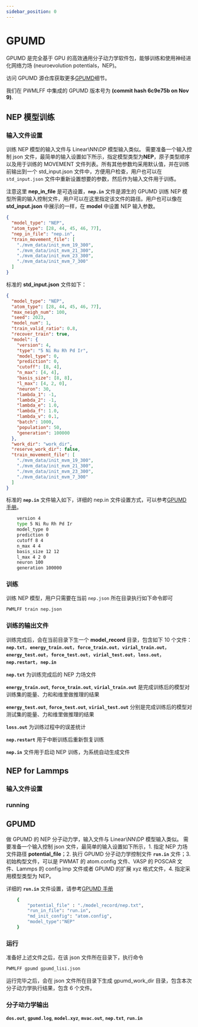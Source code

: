 ```yaml
---
sidebar_position: 0
---
```


# GPUMD

GPUMD 是完全基于 GPU 的高效通用分子动力学软件包，能够训练和使用神经进化网络力场 (neuroevolution potentials，NEP)。

访问 GPUMD 源仓库获取更多[GPUMD](https://github.com/brucefan1983/GPUMD)细节。

我们在 PWMLFF 中集成的 GPUMD 版本号为 **(commit hash 6c9e75b on Nov 9)**.

## NEP 模型训练

### 输入文件设置

训练 NEP 模型的输入文件与 Linear\NN\DP 模型输入类似。
需要准备一个输入控制 json 文件，最简单的输入设置如下所示，指定模型类型为**NEP**，原子类型顺序以及用于训练的 MOVEMENT 文件列表。所有其他参数均采用默认值，并在训练前输出到一个 std_input.json 文件中，方便用户检查，用户也可以在 `std_input.json` 文件中重新设置想要的参数，然后作为输入文件用于训练。

注意这里 **nep_in_file** 是可选设置，**`nep.in`** 文件是源生的 GPUMD 训练 NEP 模型所需的输入控制文件，用户可以在这里指定该文件的路径。用户也可以像在 **std_input.json** 中展示的一样，在 **model** 中设置 NEP 输入参数。

```json
{
  "model_type": "NEP",
  "atom_type": [28, 44, 45, 46, 77],
  "nep_in_file": "nep.in",
  "train_movement_file": [
    "./mvm_data/init_mvm_19_300",
    "./mvm_data/init_mvm_21_300",
    "./mvm_data/init_mvm_23_300",
    "./mvm_data/init_mvm_7_300"
  ]
}
```

标准的 **std_input.json** 文件如下：

```json
{
  "model_type": "NEP",
  "atom_type": [28, 44, 45, 46, 77],
  "max_neigh_num": 100,
  "seed": 2023,
  "model_num": 1,
  "train_valid_ratio": 0.8,
  "recover_train": true,
  "model": {
    "version": 4,
    "type": "5 Ni Ru Rh Pd Ir",
    "model_type": 0,
    "prediction": 0,
    "cutoff": [8, 4],
    "n_max": [4, 4],
    "basis_size": [8, 8],
    "l_max": [4, 2, 0],
    "neuron": 30,
    "lambda_1": -1,
    "lambda_2": -1,
    "lambda_e": 1.0,
    "lambda_f": 1.0,
    "lambda_v": 0.1,
    "batch": 1000,
    "population": 50,
    "generation": 100000
  },
  "work_dir": "work_dir",
  "reserve_work_dir": false,
  "train_movement_file": [
    "./mvm_data/init_mvm_19_300",
    "./mvm_data/init_mvm_21_300",
    "./mvm_data/init_mvm_23_300",
    "./mvm_data/init_mvm_7_300"
  ]
}
```

标准的 **`nep.in`** 文件输入如下，详细的 nep.in 文件设置方式，可以参考[GPUMD 手册](https://gpumd.org/nep/index.html)。

```bash
    version 4
    type 5 Ni Ru Rh Pd Ir
    model_type 0
    prediction 0
    cutoff 8 4
    n_max 4 4
    basis_size 12 12
    l_max 4 2 0
    neuron 100
    generation 100000
```

### 训练

训练 NEP 模型，用户只需要在当前 `nep.json` 所在目录执行如下命令即可

```bash
PWMLFF train nep.json
```

### 训练的输出文件

训练完成后，会在当前目录下生一个 **model_record** 目录，包含如下 10 个文件：
**`nep.txt`**，**`energy_train.out`**，**`force_train.out`**，**`virial_train.out`**，**`energy_test.out`**，**`force_test.out`**，**`virial_test.out`**，**`loss.out`**，**`nep.restart`**，**`nep.in`**

**`nep.txt`** 为训练完成后的 NEP 力场文件

**`energy_train.out`**, **`force_train.out`**, **`virial_train.out`** 是完成训练后的模型对训练集的能量、力和和维里做推理的结果

**`energy_test.out`**, **`force_test.out`**, **`virial_test.out`** 分别是完成训练后的模型对测试集的能量、力和维里做推理的结果

**`loss.out`** 为训练过程中的误差统计

**`nep.restart`** 用于中断训练后重新恢复训练

**`nep.in`** 文件用于启动 NEP 训练，为系统自动生成文件

## NEP for Lammps

### 输入文件设置

### running

## GPUMD

做 GPUMD 的 NEP 分子动力学，输入文件与 Linear\NN\DP 模型输入类似。
需要准备一个输入控制 json 文件，最简单的输入设置如下所示，1. 指定 NEP 力场文件路径 **potential_file**；2. 执行 GPUMD 分子动力学控制文件 **`run.in`** 文件；3. 初始构型文件，可以是 PWMAT 的 atom.config 文件、VASP 的 POSCAR 文件、Lammps 的 config.lmp 文件或者 GPUMD 的扩展 xyz 格式文件，4. 指定采用模型类型为 NEP。

详细的 **`run.in`** 文件设置，请参考[GPUMD 手册](https://gpumd.org/gpumd/index.html)

```bash
    {
        "potential_file" : "./model_record/nep.txt",
        "run_in_file": "run.in",
        "md_init_config": "atom.config",
        "model_type":"NEP"
    }
```

### 运行

准备好上述文件之后，在该 json 文件所在目录下，执行命令

```bash
PWMLFF gpumd gpumd_lisi.json
```

运行完毕之后，会在 json 文件所在目录下生成 gpumd_work_dir 目录，包含本次分子动力学执行结果，包含 6 个文件。

### 分子动力学输出

**`dos.out`**, **`gpumd.log`**, **`model.xyz`**, **`mvac.out`**, **`nep.txt`**, **`run.in`**
